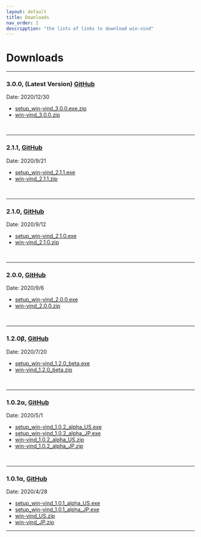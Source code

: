 ```yaml
---
layout: default
title: Downloads
nav_order: 2
descripption: "the lists of links to download win-vind"
---
```

# Downloads

<hr>

### 3.0.0, (Latest Version) <a href="https://github.com/pit-ray/win-vind/releases/tag/v3.0.0">GitHub</a>  
Date: 2020/12/30  
- <a href="https://github.com/pit-ray/win-vind/releases/download/v3.0.0/setup_win-vind_3.0.0.exe.zip">setup_win-vind_3.0.0.exe.zip</a>
- <a href="https://github.com/pit-ray/win-vind/releases/download/v3.0.0/win-vind_3.0.0.zip">win-vind_3.0.0.zip</a>
<br>
<hr>

### 2.1.1, <a href="https://github.com/pit-ray/win-vind/releases/tag/v2.1.1">GitHub</a>
Date: 2020/9/21
- <a href="https://github.com/pit-ray/win-vind/releases/download/v2.1.1/setup_win-vind_2.1.1.exe">setup_win-vind_2.1.1.exe</a>
- <a href="https://github.com/pit-ray/win-vind/releases/download/v2.1.1/win-vind_2.1.1.zip">win-vind_2.1.1.zip</a>
<br>
<hr>

### 2.1.0, <a href="https://github.com/pit-ray/win-vind/releases/tag/v2.1.0">GitHub</a>
Date: 2020/9/12
- <a href="https://github.com/pit-ray/win-vind/releases/download/v2.1.0/setup_win-vind_2.1.0.exe">setup_win-vind_2.1.0.exe</a>
- <a href="https://github.com/pit-ray/win-vind/releases/download/v2.1.0/win-vind_2.1.0.zip">win-vind_2.1.0.zip</a>
<br>
<hr>

### 2.0.0, <a href="https://github.com/pit-ray/win-vind/releases/tag/v2.0.0">GitHub</a>
Date: 2020/9/6
- <a href="https://github.com/pit-ray/win-vind/releases/download/v2.0.0/setup_win-vind_2.0.0.exe">setup_win-vind_2.0.0.exe</a>
- <a href="https://github.com/pit-ray/win-vind/releases/download/v2.0.0/win-vind_2.0.0.zip">win-vind_2.0.0.zip</a>
<br>
<hr>

### 1.2.0β, <a href="https://github.com/pit-ray/win-vind/releases/tag/v1.2.0-beta">GitHub</a>
Date: 2020/7/20
- <a href="https://github.com/pit-ray/win-vind/releases/download/v1.2.0-beta/setup_win-vind_1.2.0_beta.exe">setup_win-vind_1.2.0_beta.exe</a>
- <a href="https://github.com/pit-ray/win-vind/releases/download/v1.2.0-beta/win-vind_1.2.0_beta.zip">win-vind_1.2.0_beta.zip</a>
<br>
<hr>

### 1.0.2α, <a href="https://github.com/pit-ray/win-vind/releases/tag/v1.0.2-alpha">GitHub</a>
Date: 2020/5/1
- <a href="https://github.com/pit-ray/win-vind/releases/download/v1.0.2-alpha/setup_win-vind_1.0.2_alpha_US.exe">setup_win-vind_1.0.2_alpha_US.exe</a>
- <a href="https://github.com/pit-ray/win-vind/releases/download/v1.0.2-alpha/setup_win-vind_1.0.2_alpha_JP.exe">setup_win-vind_1.0.2_alpha_JP.exe</a>
- <a href="https://github.com/pit-ray/win-vind/releases/download/v1.0.2-alpha/win-vind_1.0.2_alpha_US.zip">win-vind_1.0.2_alpha_US.zip</a>
- <a href="https://github.com/pit-ray/win-vind/releases/download/v1.0.2-alpha/win-vind_1.0.2_alpha_JP.zip">win-vind_1.0.2_alpha_JP.zip</a>
<br>
<hr>

### 1.0.1α, <a href="https://github.com/pit-ray/win-vind/releases/tag/v1.0.1-alpha">GitHub</a>
Date: 2020/4/28
- <a href="https://github.com/pit-ray/win-vind/releases/download/v1.0.1-alpha/setup_win-vind_1.0.1_alpha_US.exe">setup_win-vind_1.0.1_alpha_US.exe</a>
- <a href="https://github.com/pit-ray/win-vind/releases/download/v1.0.1-alpha/setup_win-vind_1.0.1_alpha_JP.exe">setup_win-vind_1.0.1_alpha_JP.exe</a>
- <a href="https://github.com/pit-ray/win-vind/releases/download/v1.0.1-alpha/win-vind_US.zip">win-vind_US.zip</a>
- <a href="https://github.com/pit-ray/win-vind/releases/download/v1.0.1-alpha/win-vind_JP.zip">win-vind_JP.zip</a>
<hr>
